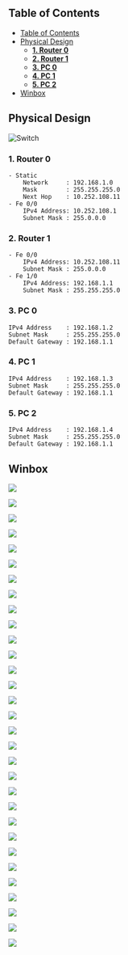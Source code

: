 ## Table of Contents

- [Table of Contents](#table-of-contents)
- [Physical Design](#physical-design)
  - [**1. Router 0**](#1-router-0)
  - [**2. Router 1**](#2-router-1)
  - [**3. PC 0**](#3-pc-0)
  - [**4. PC 1**](#4-pc-1)
  - [**5. PC 2**](#5-pc-2)
- [Winbox](#winbox)



## Physical Design
![Switch](../assets/week-10/cisco-mikrotik.png)

### **1. Router 0**
    - Static
        Network     : 192.168.1.0
        Mask        : 255.255.255.0
        Next Hop    : 10.252.108.11
    - Fe 0/0
        IPv4 Address: 10.252.108.1
        Subnet Mask : 255.0.0.0

### **2. Router 1**
    - Fe 0/0
        IPv4 Address: 10.252.108.11
        Subnet Mask : 255.0.0.0
    - Fe 1/0
        IPv4 Address: 192.168.1.1
        Subnet Mask : 255.255.255.0

### **3. PC 0**
    IPv4 Address    : 192.168.1.2
    Subnet Mask     : 255.255.255.0
    Default Gateway : 192.168.1.1

### **4. PC 1**
    IPv4 Address    : 192.168.1.3
    Subnet Mask     : 255.255.255.0
    Default Gateway : 192.168.1.1

### **5. PC 2**
    IPv4 Address    : 192.168.1.4
    Subnet Mask     : 255.255.255.0
    Default Gateway : 192.168.1.1

## Winbox
![](../assets/week-10/winbox%20(1).png)

![](../assets/week-10/winbox%20(2).png)

![](../assets/week-10/winbox%20(3).png)

![](../assets/week-10/winbox%20(4).png)

![](../assets/week-10/winbox%20(5).png)

![](../assets/week-10/winbox%20(6).png)

![](../assets/week-10/winbox%20(7).png)

![](../assets/week-10/winbox%20(8).png)

![](../assets/week-10/winbox%20(9).png)

![](../assets/week-10/winbox%20(10).png)

![](../assets/week-10/winbox%20(11).png)

![](../assets/week-10/winbox%20(12).png)

![](../assets/week-10/winbox%20(13).png)

![](../assets/week-10/winbox%20(14).png)

![](../assets/week-10/winbox%20(15).png)

![](../assets/week-10/winbox%20(16).png)

![](../assets/week-10/winbox%20(17).png)

![](../assets/week-10/winbox%20(18).png)

![](../assets/week-10/winbox%20(19).png)

![](../assets/week-10/winbox%20(20).png)

![](../assets/week-10/winbox%20(21).png)

![](../assets/week-10/winbox%20(22).png)

![](../assets/week-10/winbox%20(23).png)

![](../assets/week-10/winbox%20(24).png)

![](../assets/week-10/winbox%20(25).png)

![](../assets/week-10/winbox%20(26).png)

![](../assets/week-10/winbox%20(27).png)

![](../assets/week-10/winbox%20(28).png)

![](../assets/week-10/winbox%20(29).png)

![](../assets/week-10/winbox%20(30).png)

![](../assets/week-10/winbox%20(31).png)